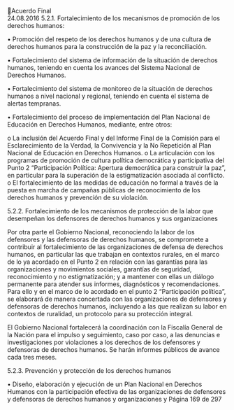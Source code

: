 Acuerdo Final  
24.08.2016 
5.2.1. Fortalecimiento de los mecanismos de promoción de los derechos humanos: 
 
• Promoción del respeto de los derechos humanos y de una cultura de derechos humanos para la 
construcción de la paz y la reconciliación.  
 
• Fortalecimiento del sistema de información de la situación de derechos humanos, teniendo en 
cuenta los avances del Sistema Nacional de Derechos Humanos. 
 
• Fortalecimiento del sistema de monitoreo de la situación de derechos humanos a nivel nacional 
y regional, teniendo en cuenta el sistema de alertas tempranas.  
 
• Fortalecimiento  del  proceso  de  implementación  del  Plan  Nacional  de  Educación  en  Derechos 
Humanos, mediante, entre otros: 
 
o La inclusión del Acuerdo Final y del Informe Final de la Comisión para el Esclarecimiento 
de la Verdad, la Convivencia y la No Repetición al Plan Nacional de Educación en Derechos 
Humanos. 
o La  articulación  con  los  programas  de  promoción  de  cultura  política  democrática  y 
participativa del Punto 2 “Participación Política: Apertura democrática para construir la 
paz”, en particular para la superación de la estigmatización asociada al conflicto.  
o El fortalecimiento de las medidas de educación no formal a través de la puesta en marcha 
de campañas públicas de reconocimiento de los derechos humanos y prevención de su 
violación. 
 
5.2.2. Fortalecimiento  de  los  mecanismos  de  protección  de  la  labor  que  desempeñan  los 
defensores de derechos humanos y sus organizaciones 
 
 
Por otra parte el Gobierno Nacional, reconociendo la labor de los defensores y las defensoras de derechos 
humanos, se compromete a contribuir al fortalecimiento de las organizaciones de defensa de derechos 
humanos, en particular las que trabajan en contextos rurales, en el marco de lo ya acordado en el Punto 
2 en relación con las garantías para las organizaciones y movimientos sociales, garantías de seguridad, 
reconocimiento y no estigmatización; y a mantener con ellas un diálogo permanente para atender sus 
informes,  diagnósticos  y  recomendaciones.  Para  ello  y  en  el  marco  de  lo  acordado  en  el  punto  2 
“Participación  política”,  se  elaborará  de  manera  concertada  con  las  organizaciones  de  defensores  y 
defensoras de derechos humanos, incluyendo a las que realizan su labor en contextos de ruralidad, un 
protocolo para su protección integral. 
 
El Gobierno Nacional fortalecerá la coordinación con la Fiscalía General de la Nación para el impulso y 
seguimiento,  caso  por  caso,  a  las  denuncias  e  investigaciones  por  violaciones  a  los  derechos  de  los 
defensores y defensoras de derechos humanos. Se harán informes públicos de avance cada tres meses.  
 
5.2.3. Prevención y protección de los derechos humanos 
  
• Diseño,  elaboración  y  ejecución  de  un  Plan  Nacional  en  Derechos  Humanos  con  la  participación 
efectiva de las organizaciones de defensores y defensoras de derechos humanos y organizaciones y 
Página 169 de 297 
 

